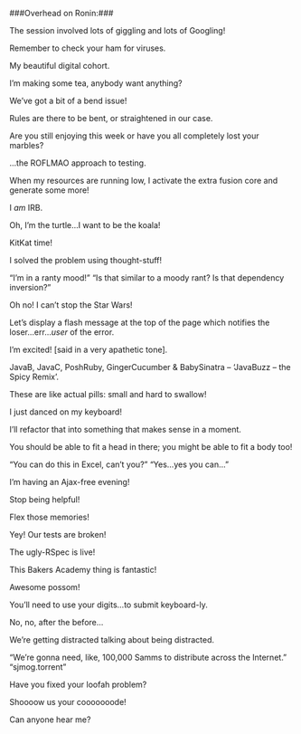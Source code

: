 ###Overhead on Ronin:###

The session involved lots of giggling and lots of Googling!

Remember to check your ham for viruses.

My beautiful digital cohort.

I’m making some tea, anybody want anything?

We’ve got a bit of a bend issue!

Rules are there to be bent, or straightened in our case.

Are you still enjoying this week or have you all completely lost your marbles?

…the ROFLMAO approach to testing.

When my resources are running low, I activate the extra fusion core and generate some more!

I _am_ IRB.

Oh, I’m the turtle…I want to be the koala!

KitKat time!

I solved the problem using thought-stuff!

“I’m in a ranty mood!” “Is that similar to a moody rant? Is that dependency inversion?”

Oh no! I can’t stop the Star Wars!

Let’s display a flash message at the top of the page which notifies the loser…err…*user* of the error.

I’m excited! [said in a very apathetic tone].

JavaB, JavaC, PoshRuby, GingerCucumber & BabySinatra – ‘JavaBuzz – the Spicy Remix’.

These are like actual pills: small and hard to swallow!

I just danced on my keyboard!

I’ll refactor that into something that makes sense in a moment.

You should be able to fit a head in there; you might be able to fit a body too!

“You can do this in Excel, can’t you?” “Yes…yes you can…”

I’m having an Ajax-free evening!

Stop being helpful!

Flex those memories!

Yey! Our tests are broken!

The ugly-RSpec is live!

This Bakers Academy thing is fantastic!

Awesome possom!

You’ll need to use your digits…to submit keyboard-ly.

No, no, after the before…

We’re getting distracted talking about being distracted.

“We’re gonna need, like, 100,000 Samms to distribute across the Internet.” “sjmog.torrent”

Have you fixed your loofah problem?

Shoooow us your cooooooode!

Can anyone hear me?
